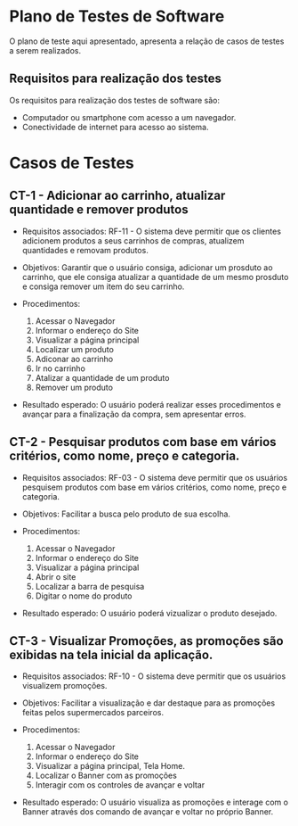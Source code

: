 # Plano de Testes de Software

O plano de teste aqui apresentado, apresenta a relação de casos de testes a serem realizados.

## Requisitos para realização dos testes 

Os requisitos para realização dos testes de software são:
* Computador ou smartphone com acesso a um navegador.
* Conectividade de internet para acesso ao sistema.

# Casos de Testes

## CT-1 - Adicionar ao carrinho, atualizar quantidade e remover produtos

* Requisitos associados: RF-11 - O sistema deve permitir que os clientes adicionem produtos a seus carrinhos de compras, atualizem quantidades e removam produtos.

* Objetivos: Garantir que o usuário consiga, adicionar um prosduto ao carrinho, que ele consiga atualizar a quantidade de um mesmo prosduto e consiga remover um item do seu carrinho.

* Procedimentos:

   1. Acessar o Navegador
   2. Informar o endereço do Site
   3. Visualizar a página principal
   4. Localizar um produto
   5. Adiconar ao carrinho
   6. Ir no carrinho
   7. Atalizar a quantidade de um produto
   8. Remover um produto

* Resultado esperado: O usuário poderá realizar esses procedimentos e avançar para a finalização da compra, sem apresentar erros.

## CT-2 - Pesquisar produtos com base em vários critérios, como nome, preço e categoria. 

* Requisitos associados: RF-03 - O sistema deve permitir que os usuários pesquisem produtos com base em vários critérios, como nome, preço e categoria.

* Objetivos: Facilitar a busca pelo produto de sua escolha.

* Procedimentos:
   
   1. Acessar o Navegador
   2. Informar o endereço do Site
   3. Visualizar a página principal
   4. Abrir o site
   5. Localizar a barra de pesquisa
   6. Digitar o nome do produto

* Resultado esperado: O usuário poderá vizualizar o produto desejado.

## CT-3 - Visualizar Promoções, as promoções são exibidas na tela inicial da aplicação.

* Requisitos associados: RF-10 - O sistema deve permitir que os usuários visualizem promoções.

* Objetivos: Facilitar a visualização e dar destaque para as promoções feitas pelos supermercados parceiros.

* Procedimentos:

   1. Acessar o Navegador
   2. Informar o endereço do Site
   3. Visualizar a página principal, Tela Home.
   4. Localizar o Banner com as promoções 
   5. Interagir com os controles de avançar e voltar 

* Resultado esperado: O usuário visualiza as promoções e interage com o Banner através dos comando de avançar e voltar no próprio Banner.
   


